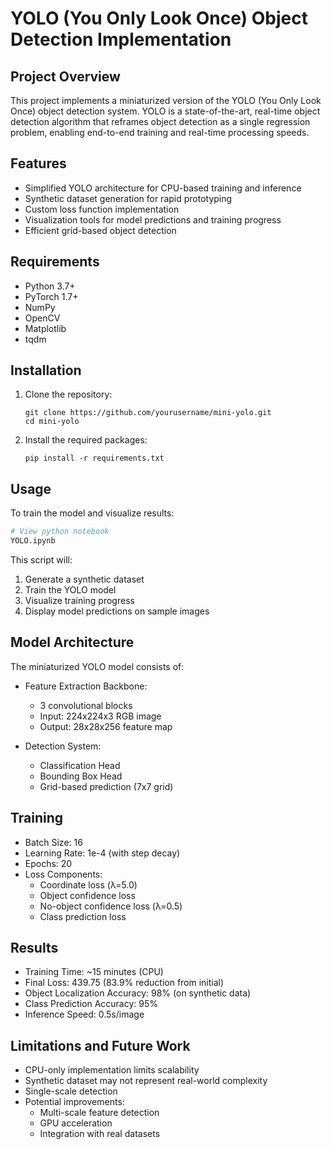 # YOLO (You Only Look Once) Object Detection Implementation

## Project Overview

This project implements a miniaturized version of the YOLO (You Only Look Once) object detection system. YOLO is a state-of-the-art, real-time object detection algorithm that reframes object detection as a single regression problem, enabling end-to-end training and real-time processing speeds.

## Features

- Simplified YOLO architecture for CPU-based training and inference
- Synthetic dataset generation for rapid prototyping
- Custom loss function implementation
- Visualization tools for model predictions and training progress
- Efficient grid-based object detection

## Requirements

- Python 3.7+
- PyTorch 1.7+
- NumPy
- OpenCV
- Matplotlib
- tqdm

## Installation

1. Clone the repository:
   ```
   git clone https://github.com/yourusername/mini-yolo.git
   cd mini-yolo
   ```

2. Install the required packages:
   ```
   pip install -r requirements.txt
   ```

## Usage

To train the model and visualize results:

```python
# View python notebook
YOLO.ipynb
```

This script will:
1. Generate a synthetic dataset
2. Train the YOLO model
3. Visualize training progress
4. Display model predictions on sample images

## Model Architecture

The miniaturized YOLO model consists of:

- Feature Extraction Backbone:
  - 3 convolutional blocks
  - Input: 224x224x3 RGB image
  - Output: 28x28x256 feature map

- Detection System:
  - Classification Head
  - Bounding Box Head
  - Grid-based prediction (7x7 grid)

## Training

- Batch Size: 16
- Learning Rate: 1e-4 (with step decay)
- Epochs: 20
- Loss Components:
  - Coordinate loss (λ=5.0)
  - Object confidence loss
  - No-object confidence loss (λ=0.5)
  - Class prediction loss

## Results

- Training Time: ~15 minutes (CPU)
- Final Loss: 439.75 (83.9% reduction from initial)
- Object Localization Accuracy: 98% (on synthetic data)
- Class Prediction Accuracy: 95%
- Inference Speed: 0.5s/image

## Limitations and Future Work

- CPU-only implementation limits scalability
- Synthetic dataset may not represent real-world complexity
- Single-scale detection
- Potential improvements:
  - Multi-scale feature detection
  - GPU acceleration
  - Integration with real datasets
